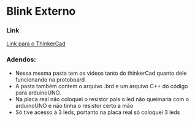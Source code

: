 
# Blink Externo
### Link
[Link para o ThinkerCad](https://www.tinkercad.com/things/b1FZqqidXqH-ir-alem-blink/editel?returnTo=https%3A%2F%2Fwww.tinkercad.com%2Fdashboard&sharecode=Yd0wFA5oWkOFraDuuDYu1fmX026lmes_OOem1IhYiyQ)
### Adendos:
* Nessa mesma pasta tem os videos tanto do thinkerCad quanto dele funcionando na protoboard
* A pasta também contem o arquivo .brd e um arquivo C++ do código para arduinoUNO.
* Na placa real não coloquei o resistor pois o led não queimaria com o arduinoUNO e não tinha o resistor certo a mão
* Só tive acesso à 3 leds, portanto na placa real só coloquei 3 leds 
